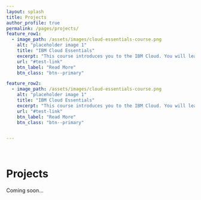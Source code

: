 ```yaml
---
layout: splash
title: Projects
author_profile: true
permalink: /pages/projects/
feature_row1:
  - image_path: /assets/images/cloud-essentials-course.png
    alt: "placeholder image 1"
    title: "IBM Cloud Essentials"
    excerpt: "This course introduces you to the IBM Cloud. You will learn about the many offerings and services on IBM Cloud that make it the most open and secure public cloud for developers and enterprises."
    url: "#test-link"
    btn_label: "Read More"
    btn_class: "btn--primary"

feature_row2:
  - image_path: /assets/images/cloud-essentials-course.png
    alt: "placeholder image 1"
    title: "IBM Cloud Essentials"
    excerpt: "This course introduces you to the IBM Cloud. You will learn about the many offerings and services on IBM Cloud that make it the most open and secure public cloud for developers and enterprises."
    url: "#test-link"
    btn_label: "Read More"
    btn_class: "btn--primary"


---
```

<br>

<h1>Projects</h1>


Coming soon...



<!-- {% include feature_row id="feature_row1" type="left" %}


{% include feature_row id="feature_row2" type="right" %} -->



